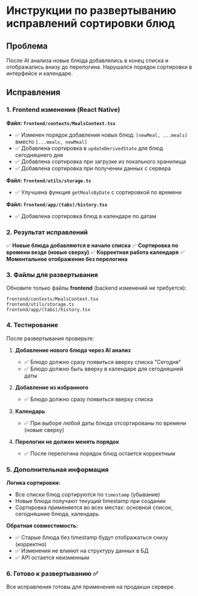 # Инструкции по развертыванию исправлений сортировки блюд

## Проблема

После AI анализа новые блюда добавлялись в конец списка и отображались внизу до перелогина. Нарушался порядок сортировки в интерфейсе и календаре.

## Исправления

### 1. Frontend изменения (React Native)

**Файл: `frontend/contexts/MealsContext.tsx`**

- ✅ Изменен порядок добавления новых блюд: `[newMeal, ...meals]` вместо `[...meals, newMeal]`
- ✅ Добавлена сортировка в `updateDerivedState` для блюд сегодняшнего дня
- ✅ Добавлена сортировка при загрузке из локального хранилища
- ✅ Добавлена сортировка при получении данных с сервера

**Файл: `frontend/utils/storage.ts`**

- ✅ Улучшена функция `getMealsByDate` с сортировкой по времени

**Файл: `frontend/app/(tabs)/history.tsx`**

- ✅ Добавлена сортировка блюд в календаре по датам

### 2. Результат исправлений

✅ **Новые блюда добавляются в начало списка**
✅ **Сортировка по времени везде (новые сверху)**
✅ **Корректная работа календаря**
✅ **Моментальное отображение без перелогина**

### 3. Файлы для развертывания

Обновите только файлы **frontend** (backend изменений не требуется):

```
frontend/contexts/MealsContext.tsx
frontend/utils/storage.ts
frontend/app/(tabs)/history.tsx
```

### 4. Тестирование

После развертывания проверьте:

1. **Добавление нового блюда через AI анализ**

   - ✅ Блюдо должно сразу появиться вверху списка "Сегодня"
   - ✅ Блюдо должно быть вверху в календаре для сегодняшней даты

2. **Добавление из избранного**

   - ✅ Блюдо должно сразу появиться вверху списка

3. **Календарь**

   - ✅ При выборе любой даты блюда отсортированы по времени (новые сверху)

4. **Перелогин не должен менять порядок**
   - ✅ После перелогина порядок блюд остается корректным

### 5. Дополнительная информация

**Логика сортировки:**

- Все списки блюд сортируются по `timestamp` (убывание)
- Новые блюда получают текущий timestamp при создании
- Сортировка применяется во всех местах: основной список, сегодняшние блюда, календарь

**Обратная совместимость:**

- ✅ Старые блюда без timestamp будут отображаться снизу (корректно)
- ✅ Изменения не влияют на структуру данных в БД
- ✅ API остается неизменным

### 6. Готово к развертыванию ✅

Все исправления готовы для применения на продакшн сервере.
